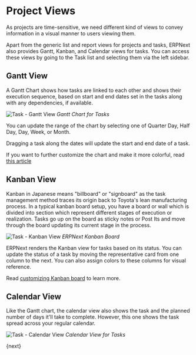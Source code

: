 <!-- add-breadcrumbs -->
# Project Views

As projects are time-sensitive, we need different kind of views to convey information in a visual manner to users viewing them.

Apart from the generic list and report views for projects and tasks, ERPNext also provides Gantt, Kanban, and Calendar views for tasks. You can access these views by going to the Task list and selecting them via the left sidebar.

## Gantt View

A Gantt Chart shows how tasks are linked to each other and shows their execution sequence, based on start and end dates set in the tasks along with any dependencies, if available.

![Task - Gantt View](/docs/v12/assets/img/project/task-gantt-chart.png)
*Gantt Chart for Tasks*

You can update the range of the chart by selecting one of Quarter Day, Half Day, Day, Week, or Month.

Dragging a task along the dates will update the start and end date of a task.

If you want to further customize the chart and make it more colorful, read [this article](/docs/v12/user/manual/en/projects/articles/make-a-colorful-gantt-chart)

## Kanban View

Kanban in Japanese means "billboard" or "signboard" as the task management method traces its origin back to Toyota's lean manufacturing process. In a typical kanban board setup, you have a board or wall which is divided into section which represent different stages of execution or realization. Tasks go up on the board as sticky notes or Post Its and move through the board updating its current stage in the process.

![Task - Kanban View](/docs/v12/assets/img/project/task-kanban.png)
*ERPNext Kanban Board*

ERPNext renders the Kanban view for tasks based on its status. You can update the status of a task by moving the representative card from one column to the next. You can also assign colors to these columns for visual reference.

Read [customizing Kanban board](/docs/v12/user/manual/en/customize-erpnext/kanban-board) to learn more.

## Calendar View

Like the Gantt chart, the calendar view also shows the task and the planned number of days it'll take to complete. However, this one shows the task spread across your regular calendar.

![Task - Calendar View](/docs/v12/assets/img/project/task-calendar.png)
*Calendar View for Tasks*

{next}
